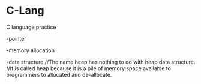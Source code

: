 # C-Lang
C language practice


-pointer

-memory allocation

-data structure
//The name heap has nothing to do with heap data structure. 
//It is called heap because it is a pile of memory space available to programmers to allocated and de-allocate.
